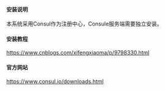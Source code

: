 #### 安装说明

本系统采用Consul作为注册中心，Consule服务端需要独立安装。

#### 安装教程

https://www.cnblogs.com/xifengxiaoma/p/9798330.html

#### 官方网站

https://www.consul.io/downloads.html


